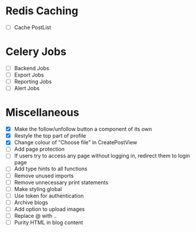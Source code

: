 # Redis Caching
- [ ] Cache PostList 

# Celery Jobs
- [ ] Backend Jobs
- [ ] Export Jobs
- [ ] Reporting Jobs
- [ ] Alert Jobs

# Miscellaneous
- [x] Make the follow/unfollow button a component of its own
- [x] Restyle the top part of profile
- [x] Change colour of "Choose file" in CreatePostView
- [ ] Add page protection
- [ ] If users try to access any page without logging in, redirect them to login page
- [ ] Add type hints to all functions
- [ ] Remove unused imports
- [ ] Remove unnecessary print statements
- [ ] Make styling global
- [ ] Use token for authentication
- [ ] Archive blogs
- [ ] Add option to upload images
- [ ] Replace @ with ..
- [ ] Purity HTML in blog content

